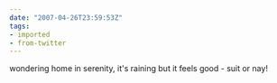 ```yaml
---
date: "2007-04-26T23:59:53Z"
tags:
- imported
- from-twitter
---
```

wondering home in serenity, it's raining but it feels good - suit or nay!

